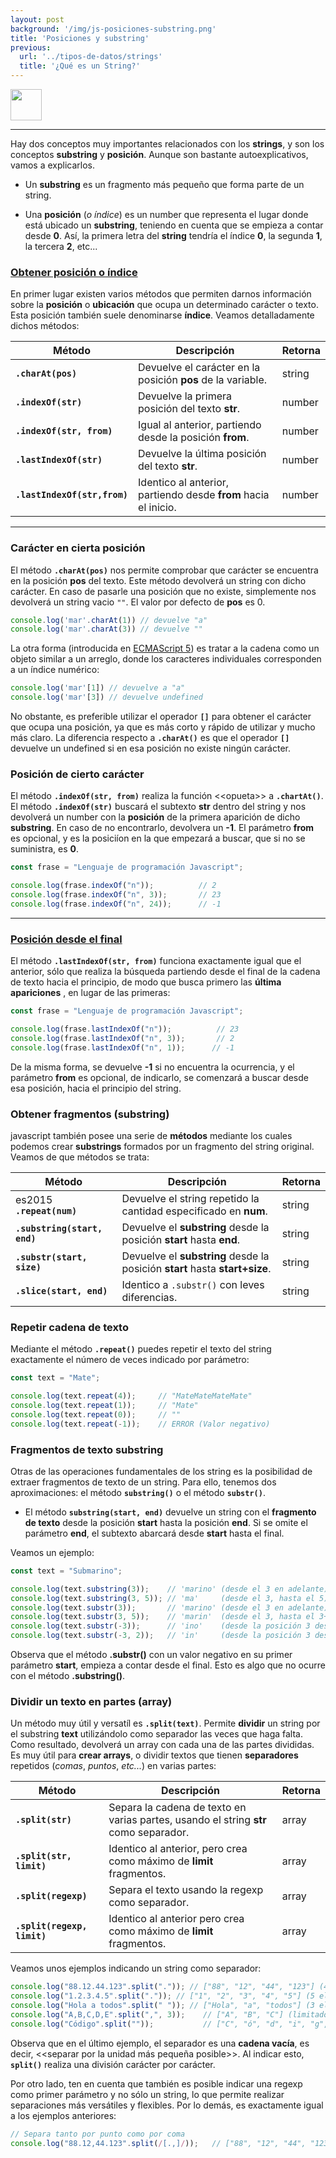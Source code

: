 ```yaml
---
layout: post
background: '/img/js-posiciones-substring.png'
title: 'Posiciones y substring'
previous:
  url: '../tipos-de-datos/strings'
  title: '¿Qué es un String?'
---
```


<a href="{{ '/javascript' | relative_url }}">
<img
  src="https://img.shields.io/badge/javascript-%23323330.svg?style=for-the-badge&logo=javascript&logoColor=%23F7DF1E"
  height="50" />
</a>

<hr>


Hay dos conceptos muy importantes relacionados con los **strings**, y son los conceptos **substring** y **posición**. Aunque son bastante autoexplicativos, vamos a explicarlos.  

- Un **substring** es un fragmento más pequeño que forma parte de un <span class="badge badge-warning">string</span>.

- Una **posición** (*o índice*) es un <span class="badge badge-info">number</span> que representa el lugar donde está ubicado un **substring**, teniendo en cuenta que se empieza a contar desde **0**. Así, la primera letra del **string** tendría el índice **0**, la segunda **1**, la tercera **2**, etc...




<h3 id="obtener-posiciones"><a href="#obtener-posiciones">
Obtener posición o índice</a></h3>

En primer lugar existen varios métodos que permiten darnos información sobre la **posición** o **ubicación** que ocupa un determinado carácter o texto. Esta posición también suele denominarse **índice**. Veamos detalladamente dichos métodos:

<table class="table table-striped table-borderless shadow-sm border">
  <thead class="thead-js">
    <th>Método</th>
    <th>Descripción</th>
    <th>Retorna</th>
  </thead>
  <tbody>
    <tr>
      <td data-label="método"><strong><code>.charAt(pos)</code></strong></td>
          <td data-label="descripción">Devuelve el carácter en la posición <strong>pos</strong> de la variable.</td>
          <td data-label="retorna"><span class="badge badge-warning">string</span></td>
        </tr>
        <tr>
          <td data-label="método"><strong><code>.indexOf(str)</code></strong></td>
          <td data-label="descripción">Devuelve la primera posición del texto <strong>str</strong>.</td>
          <td><span class="badge badge-info">number</span></td>
        </tr>
        <tr>
          <td><strong><code>.indexOf(str, from)</code></strong></td>
          <td>Igual al anterior, partiendo desde la posición <strong>from</strong>.</td>
          <td><span class="badge badge-info">number</span></td>
        </tr>
        <tr>
          <td><strong><code>.lastIndexOf(str)</code></strong></td>
          <td>Devuelve la última posición del texto <strong>str</strong>.</td>
          <td><span class="badge badge-info">number</span></td>
        </tr>
        <tr>
          <td><strong><code>.lastIndexOf(str,from)</code></strong></td>
          <td>Identico al anterior, partiendo desde <strong>from</strong> hacia el inicio.</td>
          <td><span class="badge badge-info">number</span></td>
        </tr>
  </tbody>
</table>

---

### Carácter en cierta posición


El método **`.charAt(pos)`** nos permite comprobar que carácter se encuentra en la posición **pos** del texto. Este método devolverá un <span class="badge badge-warning">string</span> con dicho carácter. En caso de pasarle una posición que no existe, simplemente nos devolverá un <span class="badge badge-warning">string</span> vacio `""`. El valor por defecto de **pos** es 0.  


```js
console.log('mar'.charAt(1)) // devuelve "a" 
console.log('mar'.charAt(3)) // devuelve "" 
```

La otra forma (introducida en <a href="https://262.ecma-international.org/5.1/#sec-15.5.4.7" target="_blank">ECMAScript 5</a>) es tratar a la cadena como un objeto similar a un arreglo, donde los caracteres individuales corresponden a un índice numérico:  

```js
console.log('mar'[1]) // devuelve a "a"
console.log('mar'[3]) // devuelve undefined 
```


No obstante, es preferible utilizar el operador **`[]`** para obtener el carácter que ocupa una posición, ya que es más corto y rápido de utilizar y mucho más claro. La diferencia respecto a **`.charAt()`** es que el operador **`[]`** devuelve un <span class="badge badge-secondary">undefined</span> si en esa posición no existe ningún carácter.  


### Posición de cierto carácter

El método **`.indexOf(str, from)`** realiza la función &lt;&lt;opueta&gt;&gt; a **`.chartAt()`**. El método **`.indexOf(str)`** buscará el subtexto **str** dentro del <span class="badge badge-warning">string</span> y nos devolverá un <span class="badge badge-primary">number</span> con la **posición** de la primera aparición de dicho **substring**. En caso de no encontrarlo, devolvera un **-1**. El parámetro **from** es opcional, y es la posiciíon en la que empezará a buscar, que si no se suministra, es **0**.

```js
const frase = "Lenguaje de programación Javascript";

console.log(frase.indexOf("n"));          // 2
console.log(frase.indexOf("n", 3));       // 23
console.log(frase.indexOf("n", 24));      // -1
```

---


<h3 id="posicion-desde-el-final"><a href="#posicion-desde-el-final">Posición desde el final</a></h3>

El método **`.lastIndexOf(str, from)`** funciona exactamente igual que el anterior, sólo que realiza la búsqueda partiendo desde el final de la cadena de texto hacia el principio, de modo que busca primero las **última apariciones**  , en lugar de las primeras:  


```js
const frase = "Lenguaje de programación Javascript";

console.log(frase.lastIndexOf("n"));          // 23
console.log(frase.lastIndexOf("n", 3));       // 2
console.log(frase.lastIndexOf("n", 1));      // -1
```

De la misma forma, se devuelve **-1** si no encuentra la ocurrencia, y el parámetro **from** es opcional, de indicarlo, se comenzará a buscar desde esa posición, hacia el principio del <span class="badge badge-warning">string</span>.

### Obtener fragmentos (substring)

javascript también posee una serie de **métodos** mediante los cuales podemos crear **substrings** formados por un fragmento del <span class="badge badge-warning">string</span> original. Veamos de que métodos se trata:


<table class="table table-striped table-borderless shadow-sm border">
  <thead class="thead-js">
    <th>Método</th>
    <th>Descripción</th>
    <th>Retorna</th>
  </thead>
  <tbody>
    <tr>
      <td data-label="método"><span class="badge badge-warning">es2015</span> <strong><code>.repeat(num)</code></strong></td>
          <td data-label="descripción">Devuelve el <span class="badge badge-warning">string</span> repetido la cantidad especificado en <strong>num</strong>.</td>
          <td data-label="retorna"><span class="badge badge-warning">string</span></td>
        </tr>
        <tr>
          <td data-label="método"><strong><code>.substring(start, end)</code></strong></td>
          <td data-label="descripción">Devuelve el <strong>substring</strong> desde la posición <strong>start</strong> hasta <strong>end</strong>.</td>
          <td><span class="badge badge-warning">string</span></td>
        </tr>
        <tr>
          <td><strong><code>.substr(start, size)</code></strong></td>
          <td>Devuelve el <strong>substring</strong> desde la posición <strong>start</strong> hasta <strong>start+size</strong>.</td>
          <td><span class="badge badge-warning">string</span></td>
        </tr>
        <tr>
          <td><strong><code>.slice(start, end)</code></strong></td>
          <td>Identico a <code class="font-weight-bold">.substr()</code> con leves diferencias.</td>
          <td><span class="badge badge-warning">string</span></td>
        </tr>
  </tbody>
</table>

### Repetir cadena de texto

Mediante el método **`.repeat()`** puedes repetir el texto del <span class="badge badge-warning">string</span> exactamente el número de veces indicado por parámetro:  

```js
const text = "Mate";

console.log(text.repeat(4));     // "MateMateMateMate"
console.log(text.repeat(1));     // "Mate"
console.log(text.repeat(0));     // ""
console.log(text.repeat(-1));    // ERROR (Valor negativo)
```

### Fragmentos de texto substring

Otras de las operaciones fundamentales de los <span class="badge badge-warning">string</span> es la posibilidad de extraer fragmentos de texto de un <span class="badge badge-warning">string</span>. Para ello, tenemos dos aproximaciones: el método **`substring()`** o el método **`substr()`**.

- El método **`substring(start, end)`** devuelve un <span class="badge badge-warning">string</span> con el **fragmento de texto** desde la posición **start** hasta la posición **end**. Si se omite el parámetro **end**, el subtexto abarcará desde **start** hasta el final.  

Veamos un ejemplo:  

```js
const text = "Submarino";

console.log(text.substring(3));    // 'marino' (desde el 3 en adelante)
console.log(text.substring(3, 5)); // 'ma'     (desde el 3, hasta el 5)
console.log(text.substr(3));       // 'marino' (desde el 3 en adelante)
console.log(text.substr(3, 5));    // 'marin'  (desde el 3, hasta el 3+5)
console.log(text.substr(-3));      // 'ino'    (desde la posición 3 desde el final, en adelante)
console.log(text.substr(-3, 2));   // 'in'     (desde la posición 3 desde el final, hasta 2 posiciones más)
```

Observa que el método **.substr()** con un valor negativo en su primer parámetro **start**, empieza a contar desde el final. Esto es algo que no ocurre con el método **.substring()**.

### Dividir un texto en partes (array)


Un método muy útil y versatíl es **`.split(text)`**. Permite **dividir** un <span class="badge badge-warning">string</span> por el substring **text** utilizándolo como separador las veces que haga falta. Como resultado, devolverá un <span class="badge badge-success">array</span> con cada una de las partes divididas. Es muy útil para **crear arrays**, o dividir textos que tienen **separadores** repetidos (*comas*, *puntos*, *etc...*) en varias partes:  


<table class="table table-striped table-borderless shadow-sm border">
  <thead class="thead-js">
    <th>Método</th>
    <th>Descripción</th>
    <th>Retorna</th>
  </thead>
  <tbody>
    <tr>
      <td data-label="método"><strong><code>.split(str)</code></strong></td>
          <td data-label="descripción">Separa la cadena de texto en varias partes, usando el <span class="badge badge-warning">string</span> <strong>str</strong> como separador.</td>
          <td data-label="retorna"><span class="badge badge-success">array</span></td>
        </tr>
        <tr>
          <td data-label="método"><strong><code>.split(str, limit)</code></strong></td>
          <td data-label="descripción">Identico al anterior, pero crea como máximo de <strong>limit</strong> fragmentos.</td>
          <td><span class="badge badge-success">array</span></td>
        </tr>
        <tr>
          <td><strong><code>.split(regexp)</code></strong></td>
          <td>Separa el texto usando la <span class="badge badge-danger">regexp</span> como separador.</td>
          <td><span class="badge badge-success">array</span></td>
        </tr>
        <tr>
          <td><strong><code>.split(regexp, limit)</code></strong></td>
          <td>Identico al anterior pero crea como máximo de <strong>limit</strong> fragmentos.</td>
          <td><span class="badge badge-success">array</span></td>
        </tr>
  </tbody>
</table>

Veamos unos ejemplos indicando un <span class="badge badge-warning">string</span> como separador:  


```js
console.log("88.12.44.123".split(".")); // ["88", "12", "44", "123"] (4 elementos)
console.log("1.2.3.4.5".split(".")); // ["1", "2", "3", "4", "5"] (5 elementos)
console.log("Hola a todos".split(" ")); // ["Hola", "a", "todos"] (3 elementos)
console.log("A,B,C,D,E".split(",", 3));    // ["A", "B", "C"] (limitado a los 3 primeros elementos)
console.log("Código".split(""));           // ["C", "ó", "d", "i", "g", "o"] (6 elementos)
```

Observa que en el último ejemplo, el separador es una **cadena vacía**, es decir, &lt;&lt;separar por la unidad más pequeña posible&gt;&gt;. Al indicar esto, **`split()`** realiza una división carácter por carácter.

Por otro lado, ten en cuenta que también es posible indicar una <span class="badge badge-danger">regexp</span> como primer parámetro y no sólo un <span class="badge badge-warning">string</span>, lo que permite realizar separaciones más versátiles y flexibles. Por lo demás, es exactamente igual a los ejemplos anteriores:  


```js
// Separa tanto por punto como por coma
console.log("88.12,44.123".split(/[.,]/));   // ["88", "12", "44", "123"] (4 elementos)
```

